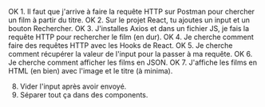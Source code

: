 OK 1. Il faut que j'arrive à faire la requête HTTP sur Postman pour chercher un film à partir du titre.
OK 2. Sur le projet React, tu ajoutes un input et un bouton Rechercher.
OK 3. J'installes Axios et dans un fichier JS, je fais la requête HTTP pour rechercher le film (en dur).
OK 4. Je cherche comment faire des requêtes HTTP avec les Hooks de React.
OK 5. Je cherche comment récupérer la valeur de l'input pour la passer à ma requête.
OK 6. Je cherche comment afficher les films en JSON.
OK 7. J'affiche les films en HTML (en bien) avec l'image et le titre (à minima).

8. Vider l'input après avoir envoyé.
9. Séparer tout ça dans des components.
